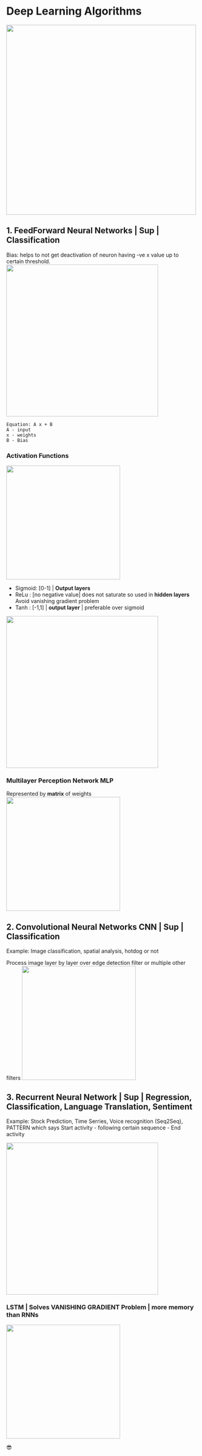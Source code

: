 # Deep Learning Algorithms

<img src="https://i.imgur.com/Xri0x7w.png" height="500" />

## 1. FeedForward Neural Networks | Sup | Classification
Bias: helps to not get deactivation of neuron having -ve x value up to certain threshold.
<img src="https://i.imgur.com/VB4n0DF.png" height="400" />

```
Equation: A x + B
A - input
x - weights
B - Bias
```

### Activation Functions
<img src="https://i.imgur.com/6IWEhKN.png" height="300" />

- Sigmoid: [0-1] | __Output layers__
- ReLu : [no negative value] does not saturate so used in __hidden layers__
        Avoid vanishing gradient problem
- Tanh : [-1,1] | __output layer__ | preferable over sigmoid

<img src="https://i.imgur.com/uyuRqV8.png" height="400" />

### Multilayer Perception Network MLP
Represented by __matrix__ of weights
<img src="https://i.imgur.com/sBJRDIi.png" height="300" />

## 2. Convolutional Neural Networks CNN | Sup | Classification
Example: Image classification, spatial analysis, hotdog or not

Process image layer by layer over edge detection filter or multiple other filters
<img src="https://i.imgur.com/X4YLwlG.png" height="300" />

## 3. Recurrent Neural Network | Sup | Regression, Classification, Language Translation, Sentiment
Example: Stock Prediction, Time Serries, Voice recognition (Seq2Seq), 
PATTERN which says Start activity - following certain sequence - End activity

<img src="https://i.imgur.com/YIWwPYI.png" height="400" />

### LSTM | Solves VANISHING GRADIENT Problem | more memory than RNNs
<img src="https://i.imgur.com/t4ckNET.png" height="300" />

:sunglasses: